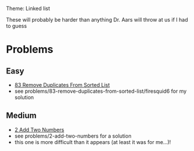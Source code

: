 Theme: Linked list

These will probably be harder than anything Dr. Aars will throw at us if I had to guess

# Problems
## Easy
- [83 Remove Duplicates From Sorted List](https://leetcode.com/problems/remove-duplicates-from-sorted-list/description/)
- see problems/83-remove-duplicates-from-sorted-list/firesquid6 for my solution

## Medium
- [2 Add Two Numbers](https://leetcode.com/problems/add-two-numbers/)
- see problems/2-add-two-numbers for a solution
- this one is more difficult than it appears (at least it was for me...)!
